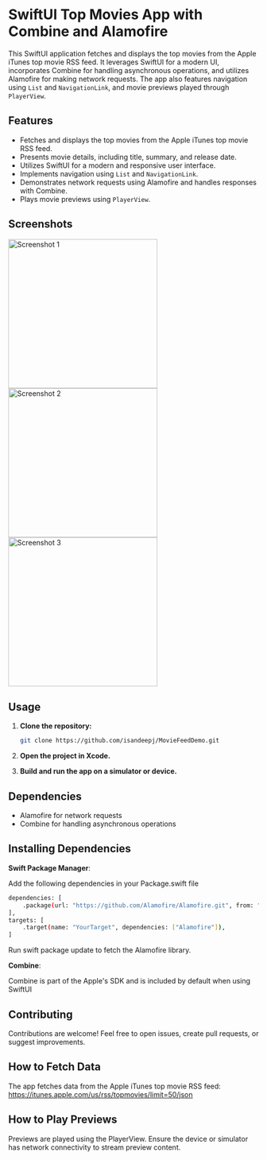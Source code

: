 # SwiftUI Top Movies App with Combine and Alamofire

This SwiftUI application fetches and displays the top movies from the Apple iTunes top movie RSS feed. It leverages SwiftUI for a modern UI, incorporates Combine for handling asynchronous operations, and utilizes Alamofire for making network requests. The app also features navigation using `List` and `NavigationLink`, and movie previews played through `PlayerView`.


## Features

- Fetches and displays the top movies from the Apple iTunes top movie RSS feed.
- Presents movie details, including title, summary, and release date.
- Utilizes SwiftUI for a modern and responsive user interface.
- Implements navigation using `List` and `NavigationLink`.
- Demonstrates network requests using Alamofire and handles responses with Combine.
- Plays movie previews using `PlayerView`.

## Screenshots
<img src="https://github.com/isandeepj/MovieFeedDemo/assets/24805252/456934cd-39f1-43c4-936b-c94ede3a6492" alt="Screenshot 1" width="300" />
<img src="https://github.com/isandeepj/MovieFeedDemo/assets/24805252/38eb6005-4440-439b-b97c-4c42432e4046" alt="Screenshot 2" width="300" />
<img src="https://github.com/isandeepj/MovieFeedDemo/assets/24805252/88dea658-bb15-43de-b3f2-75d10dc1de41" alt="Screenshot 3" width="300" />


## Usage

1. **Clone the repository:**

   ```bash
   git clone https://github.com/isandeepj/MovieFeedDemo.git
   ```
2. **Open the project in Xcode.**
3. **Build and run the app on a simulator or device.**


## Dependencies

- Alamofire for network requests
- Combine for handling asynchronous operations


## Installing Dependencies

**Swift Package Manager**:

Add the following dependencies in your Package.swift file

```bash
dependencies: [
    .package(url: "https://github.com/Alamofire/Alamofire.git", from: "5.8.1"),
],
targets: [
    .target(name: "YourTarget", dependencies: ["Alamofire"]),
]
```
Run swift package update to fetch the Alamofire library.


**Combine**:

Combine is part of the Apple's SDK and is included by default when using SwiftUI

## Contributing
Contributions are welcome! Feel free to open issues, create pull requests, or suggest improvements.


## How to Fetch Data

The app fetches data from the Apple iTunes top movie RSS feed: https://itunes.apple.com/us/rss/topmovies/limit=50/json

## How to Play Previews
Previews are played using the PlayerView. Ensure the device or simulator has network connectivity to stream preview content.
